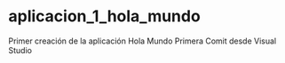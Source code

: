 # aplicacion_1_hola_mundo
Primer creación de la aplicación Hola Mundo
Primera Comit desde Visual Studio
